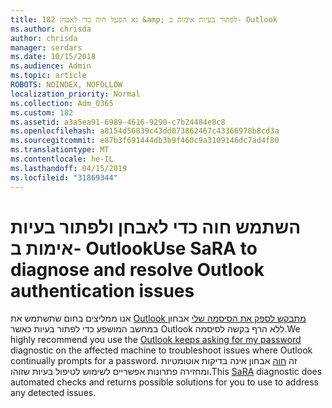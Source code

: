 ```yaml
---
title: 182 נא הפעל חוה כדי לאבחן &amp; לפתור בעיות אימות ב- Outlook
ms.author: chrisda
author: chrisda
manager: serdars
ms.date: 10/15/2018
ms.audience: Admin
ms.topic: article
ROBOTS: NOINDEX, NOFOLLOW
localization_priority: Normal
ms.collection: Adm_O365
ms.custom: 182
ms.assetid: a3a5ea91-6989-4616-9290-c7b24484e8c8
ms.openlocfilehash: a8154d56839c43dd073862467c43366978b8cd3a
ms.sourcegitcommit: e87b3f691444db3b9f460c9a3109146dc7ad4f80
ms.translationtype: MT
ms.contentlocale: he-IL
ms.lasthandoff: 04/15/2019
ms.locfileid: "31869344"
---
```

# <a name="use-sara-to-diagnose-and-resolve-outlook-authentication-issues"></a><span data-ttu-id="a3cb9-102">השתמש חוה כדי לאבחן ולפתור בעיות אימות ב- Outlook</span><span class="sxs-lookup"><span data-stu-id="a3cb9-102">Use SaRA to diagnose and resolve Outlook authentication issues</span></span>

<span data-ttu-id="a3cb9-103">אנו ממליצים בחום שתשתמש את [Outlook מתבקש לספק את הסיסמה שלי](https://aka.ms/SaRA-OutlookPwdPrompt-Alchemy) אבחון במחשב המושפע כדי לפתור בעיות כאשר Outlook ללא הרף בקשה לסיסמה.</span><span class="sxs-lookup"><span data-stu-id="a3cb9-103">We highly recommend you use the [Outlook keeps asking for my password](https://aka.ms/SaRA-OutlookPwdPrompt-Alchemy) diagnostic on the affected machine to troubleshoot issues where Outlook continually prompts for a password.</span></span> <span data-ttu-id="a3cb9-104">זה [חוה](https://diagnostics.office.com/#/) אבחון אינה בדיקות אוטומטיות ומחזירה פתרונות אפשריים לשימוש לטיפול בעיות שזוהו.</span><span class="sxs-lookup"><span data-stu-id="a3cb9-104">This [SaRA](https://diagnostics.office.com/#/) diagnostic does automated checks and returns possible solutions for you to use to address any detected issues.</span></span>
